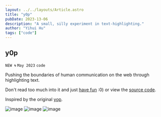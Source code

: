 ```yaml
---
layout: ../../layouts/Article.astro
title: "y0p"
pubDate: 2023-13-06
description: "A small, silly experiment in text-highlighting."
author: "Yihui Hu"
tags: ["code"]
---
```


## y0p

`NEW 🌀`
`May 2023`
`code`

Pushing the boundaries of human communication on the web through highlighting text.

Don't read too much into it and just [have fun](https://y0p.vercel.app) :0) or view the [source code](https://github.com/yihui-hu/y0p).

Inspired by the original [yop](https://fichtre.net/yop).

![image](/assets/works/y0p_veiled.webp)
![image](/assets/y0p/y0p.webp)
![image](/assets/y0p/y0p_inverted.webp)